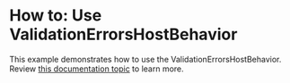 # How to: Use ValidationErrorsHostBehavior


This example demonstrates how to use the ValidationErrorsHostBehavior.<br />Review <a href="https://documentation.devexpress.com/#WPF/CustomDocument17371">this documentation topic</a> to learn more.

<br/>


